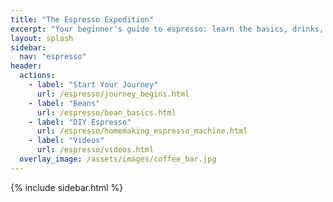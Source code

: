 ```yaml
---
title: "The Espresso Expedition"
excerpt: "Your beginner's guide to espresso: learn the basics, drinks, and tips."
layout: splash
sidebar:
  nav: "espresso"
header:
  actions:
    - label: "Start Your Journey"
      url: /espresso/journey_begins.html
    - label: "Beans"
      url: /espresso/bean_basics.html
    - label: "DIY Espresso"
      url: /espresso/homemaking_espresso_machine.html
    - label: "Videos"
      url: /espresso/videos.html
  overlay_image: /assets/images/coffee_bar.jpg
---
```


  {% include sidebar.html %}
